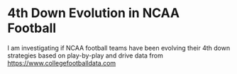 # 4th Down Evolution in NCAA Football
I am investigating if NCAA football teams have been evolving their 4th down strategies based on play-by-play and drive data from https://www.collegefootballdata.com